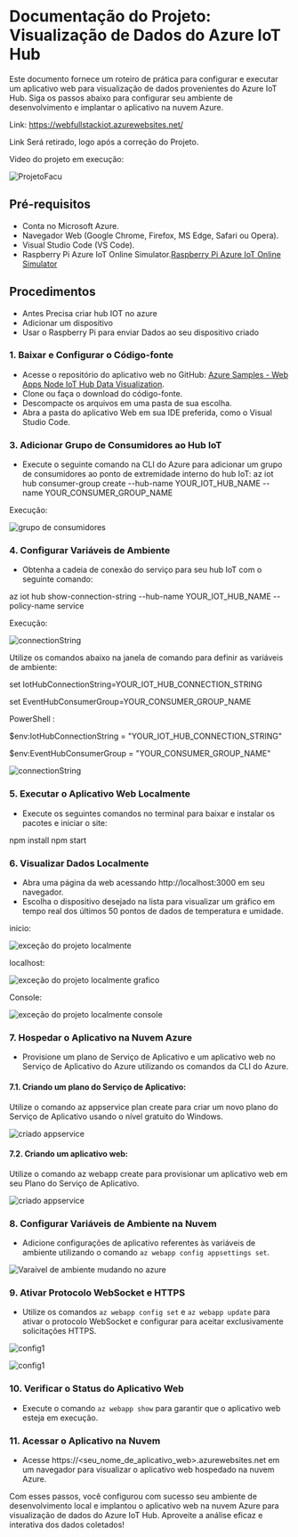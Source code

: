 # Documentação do Projeto: Visualização de Dados do Azure IoT Hub

Este documento fornece um roteiro de prática para configurar e executar um aplicativo web para visualização de dados provenientes do Azure IoT Hub. Siga os passos abaixo para configurar seu ambiente de desenvolvimento e implantar o aplicativo na nuvem Azure.

Link: https://webfullstackiot.azurewebsites.net/

Link Será retirado, logo após a correção do Projeto.

Video do projeto em execução: 

![ProjetoFacu](/imagens/Gravando%202024-03-11%20201112%20(1).gif)

## Pré-requisitos

- Conta no Microsoft Azure.
- Navegador Web (Google Chrome, Firefox, MS Edge, Safari ou Opera).
- Visual Studio Code (VS Code).
- Raspberry Pi Azure IoT Online Simulator.[Raspberry Pi Azure IoT Online Simulator](https://azure-samples.github.io/raspberry-pi-web-simulator/#GetStarted)

## Procedimentos

- Antes Precisa criar hub IOT no azure 
- Adicionar um dispositivo 
- Usar o Raspberry Pi para enviar Dados ao seu dispositivo criado
  
### 1. Baixar e Configurar o Código-fonte

- Acesse o repositório do aplicativo web no GitHub: [Azure Samples - Web Apps Node IoT Hub Data Visualization](https://github.com/Azure-Samples/web-apps-node-iot-hub-data-visualization).
- Clone ou faça o download do código-fonte.
- Descompacte os arquivos em uma pasta de sua escolha.
- Abra a pasta do aplicativo Web em sua IDE preferida, como o Visual Studio Code.

### 3. Adicionar Grupo de Consumidores ao Hub IoT

- Execute o seguinte comando na CLI do Azure para adicionar um grupo de consumidores ao ponto de extremidade interno do hub IoT:
az iot hub consumer-group create --hub-name YOUR_IOT_HUB_NAME --name YOUR_CONSUMER_GROUP_NAME

Execução: 

![grupo de consumidores](/imagens/grupo%20de%20consumidores.png)


### 4. Configurar Variáveis de Ambiente

- Obtenha a cadeia de conexão do serviço para seu hub IoT com o seguinte comando:
  
az iot hub show-connection-string --hub-name YOUR_IOT_HUB_NAME --policy-name service

Execução: 

![connectionString](/imagens/connectionString.png)

Utilize os comandos abaixo na janela de comando para definir as variáveis de ambiente:

set IotHubConnectionString=YOUR_IOT_HUB_CONNECTION_STRING

set EventHubConsumerGroup=YOUR_CONSUMER_GROUP_NAME

PowerShell : 

$env:IotHubConnectionString = "YOUR_IOT_HUB_CONNECTION_STRING"

$env:EventHubConsumerGroup = "YOUR_CONSUMER_GROUP_NAME"

![connectionString](/imagens/variaveis%20de%20ambiente.png)

### 5. Executar o Aplicativo Web Localmente

- Execute os seguintes comandos no terminal para baixar e instalar os pacotes e iniciar o site:
  
npm install
npm start

### 6. Visualizar Dados Localmente

- Abra uma página da web acessando http://localhost:3000 em seu navegador.
- Escolha o dispositivo desejado na lista para visualizar um gráfico em tempo real dos últimos 50 pontos de dados de temperatura e umidade.
  
inicio:

![exceção do projeto localmente](/imagens/execucao.png)

localhost: 

![exceção do projeto localmente grafico](/imagens/execucao_grafico.png)

Console:

![exceção do projeto localmente console](/imagens/execucao_console.png)

### 7. Hospedar o Aplicativo na Nuvem Azure

- Provisione um plano de Serviço de Aplicativo e um aplicativo web no Serviço de Aplicativo do Azure utilizando os comandos da CLI do Azure.
  
#### 7.1. Criando um plano do Serviço de Aplicativo:

Utilize o comando az appservice plan create para criar um novo plano do Serviço de Aplicativo usando o nível gratuito do Windows.

![criado appservice](/imagens/appservice_creat.png)

#### 7.2. Criando um aplicativo web:

Utilize o comando az webapp create para provisionar um aplicativo web em seu Plano do Serviço de Aplicativo.

![criado appservice](/imagens/webapp_create.png)

### 8. Configurar Variáveis de Ambiente na Nuvem

- Adicione configurações de aplicativo referentes às variáveis de ambiente utilizando o comando `az webapp config appsettings set`.
  
![Varaivel de ambiente mudando no azure](/imagens//alterando_variaveis.png)

### 9. Ativar Protocolo WebSocket e HTTPS

- Utilize os comandos `az webapp config set` e `az webapp update` para ativar o protocolo WebSocket e configurar para aceitar exclusivamente solicitações HTTPS.
  
![config1](/imagens/config_1.png)

![config1](/imagens/config_2.png)

### 10. Verificar o Status do Aplicativo Web

- Execute o comando `az webapp show` para garantir que o aplicativo web esteja em execução.

### 11. Acessar o Aplicativo na Nuvem

- Acesse https://<seu_nome_de_aplicativo_web>.azurewebsites.net em um navegador para visualizar o aplicativo web hospedado na nuvem Azure.

Com esses passos, você configurou com sucesso seu ambiente de desenvolvimento local e implantou o aplicativo web na nuvem Azure para visualização de dados do Azure IoT Hub. Aproveite a análise eficaz e interativa dos dados coletados!
